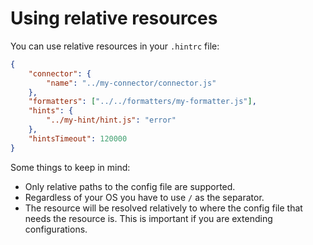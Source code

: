 # Using relative resources

You can use relative resources in your `.hintrc` file:

```json
{
    "connector": {
        "name": "../my-connector/connector.js"
    },
    "formatters": ["../../formatters/my-formatter.js"],
    "hints": {
        "../my-hint/hint.js": "error"
    },
    "hintsTimeout": 120000
}
```

Some things to keep in mind:

* Only relative paths to the config file are supported.
* Regardless of your OS you have to use `/` as the separator.
* The resource will be resolved relatively to where the config file that
  needs the resource is. This is important if you are extending configurations.
